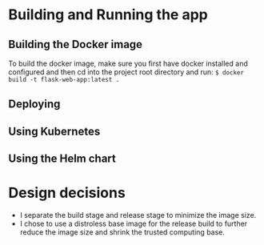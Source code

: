 # Building and Running the app

## Building the Docker image
To build the docker image, make sure you first have docker installed and configured
and then cd into the project root directory and run:
`$ docker build -t flask-web-app:latest .`


## Deploying
## Using Kubernetes


## Using the Helm chart


# Design decisions
- I separate the build stage and release stage to minimize the image size.
- I chose to use a distroless base image for the release build to further reduce
  the image size and shrink the trusted computing base.
